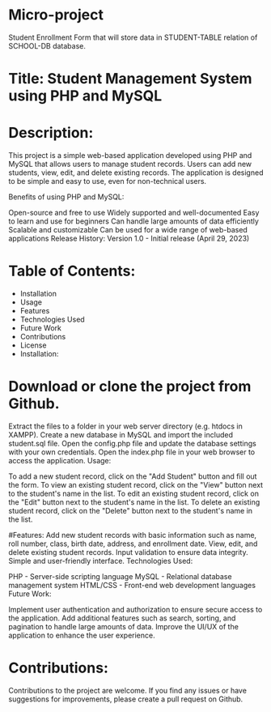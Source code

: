 # Micro-project
Student Enrollment Form that will store data in STUDENT-TABLE relation of SCHOOL-DB database.


# Title: Student Management System using PHP and MySQL

# Description:
This project is a simple web-based application developed using PHP and MySQL that allows users to manage student records. Users can add new students, view, edit, and delete existing records. The application is designed to be simple and easy to use, even for non-technical users.

Benefits of using PHP and MySQL:

Open-source and free to use
Widely supported and well-documented
Easy to learn and use for beginners
Can handle large amounts of data efficiently
Scalable and customizable
Can be used for a wide range of web-based applications
Release History:
Version 1.0 - Initial release (April 29, 2023)

# Table of Contents:

* Installation
* Usage
* Features
* Technologies Used
* Future Work
* Contributions
* License
* Installation:

# Download or clone the project from Github.
Extract the files to a folder in your web server directory (e.g. htdocs in XAMPP).
Create a new database in MySQL and import the included student.sql file.
Open the config.php file and update the database settings with your own credentials.
Open the index.php file in your web browser to access the application.
Usage:

To add a new student record, click on the "Add Student" button and fill out the form.
To view an existing student record, click on the "View" button next to the student's name in the list.
To edit an existing student record, click on the "Edit" button next to the student's name in the list.
To delete an existing student record, click on the "Delete" button next to the student's name in the list.

#Features:
Add new student records with basic information such as name, roll number, class, birth date, address, and enrollment date.
View, edit, and delete existing student records.
Input validation to ensure data integrity.
Simple and user-friendly interface.
Technologies Used:

PHP - Server-side scripting language
MySQL - Relational database management system
HTML/CSS - Front-end web development languages
Future Work:

Implement user authentication and authorization to ensure secure access to the application.
Add additional features such as search, sorting, and pagination to handle large amounts of data.
Improve the UI/UX of the application to enhance the user experience.

# Contributions:
Contributions to the project are welcome. If you find any issues or have suggestions for improvements, please create a pull request on Github.

